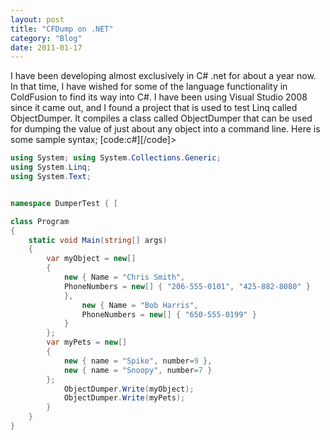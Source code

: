 ```yaml
---
layout: post
title: "CFDump on .NET"
category: "Blog"
date: 2011-01-17
---
```



I have been developing almost exclusively in C# .net for about a year now. In that time, I have wished for some of the language functionality in ColdFusion to find its way into C#. I have been using Visual Studio 2008 since it came out, and I found a project that is used to test Linq called ObjectDumper. It compiles a class called ObjectDumper that can be used for dumping the value of just about any object into a command line. Here is some sample syntax; [code:c#][/code]>

```c#
using System; using System.Collections.Generic;  
using System.Linq;   
using System.Text; 


namespace DumperTest { [

class Program 
{ 
	static void Main(string[] args) 
	{ 
		var myObject = new[]  
		{ 
			new { Name = "Chris Smith", 
			PhoneNumbers = new[] { "206-555-0101", "425-882-8080" } 
			}, 
				new { Name = "Bob Harris", 
				PhoneNumbers = new[] { "650-555-0199" } 
			}	 
		}; 
		var myPets = new[] 
		{ 
			new { name = "Spike", number=9 }, 
			new { name = "Snoopy", number=7 } 
		}; 
			ObjectDumper.Write(myObject); 
			ObjectDumper.Write(myPets); 
		} 
	} 
} 
```